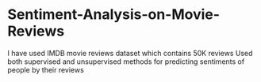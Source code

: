 # Sentiment-Analysis-on-Movie-Reviews
I have used IMDB movie reviews dataset which contains 50K reviews
Used both supervised and unsupervised methods for predicting sentiments of people by their reviews
